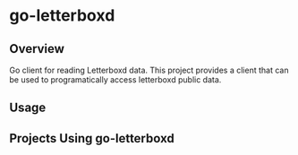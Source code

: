 # go-letterboxd

## Overview

Go client for reading Letterboxd data. This project provides a client that can
be used to programatically access letterboxd public data.

## Usage

## Projects Using go-letterboxd
